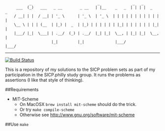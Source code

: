 ```
           _                              _               _   _         
     ___  (_)   ___   _ __        _ __   | |__    _   _  | | | |  _   _ 
    / __| | |  / __| | '_ \      | '_ \  | '_ \  | | | | | | | | | | | |
    \__ \ | | | (__  | |_) |  _  | |_) | | | | | | |_| | | | | | | |_| |
    |___/ |_|  \___| | .__/  (_) | .__/  |_| |_|  \__, | |_| |_|  \__, |
                     |_|         |_|              |___/           |___/ 
```
---
[![Build Status](https://travis-ci.org/dkinzer/sicp.philly.png?branch=master)](https://travis-ci.org/dkinzer/sicp.philly)

This is a repository of my solutions to the SICP problem sets
as part of my participation in the SICP.philly study group.
It runs the problems as assertions (I like that style of thinking).

##Requirements
* MIT-Scheme
  - On MacOSX `brew install mit-scheme` should do the trick.
  - Or try `make compile-scheme`
  - Otherwise see http://www.gnu.org/software/mit-scheme

##Use
`make`

